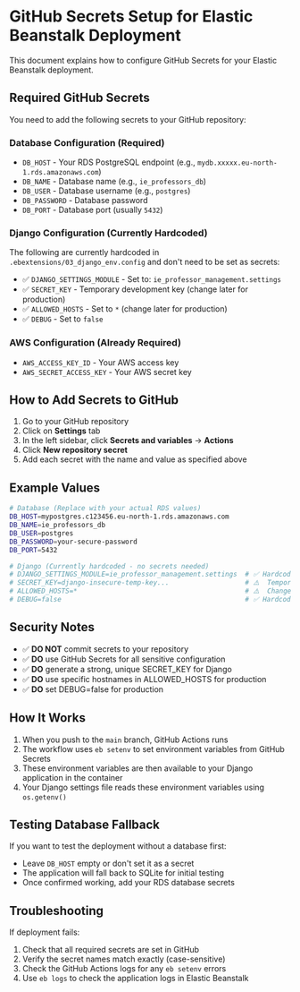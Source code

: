# GitHub Secrets Setup for Elastic Beanstalk Deployment

This document explains how to configure GitHub Secrets for your Elastic Beanstalk deployment.

## Required GitHub Secrets

You need to add the following secrets to your GitHub repository:

### Database Configuration (Required)
- `DB_HOST` - Your RDS PostgreSQL endpoint (e.g., `mydb.xxxxx.eu-north-1.rds.amazonaws.com`)
- `DB_NAME` - Database name (e.g., `ie_professors_db`)
- `DB_USER` - Database username (e.g., `postgres`)
- `DB_PASSWORD` - Database password
- `DB_PORT` - Database port (usually `5432`)

### Django Configuration (Currently Hardcoded)
The following are currently hardcoded in `.ebextensions/03_django_env.config` and don't need to be set as secrets:
- ✅ `DJANGO_SETTINGS_MODULE` - Set to: `ie_professor_management.settings`
- ✅ `SECRET_KEY` - Temporary development key (change later for production)
- ✅ `ALLOWED_HOSTS` - Set to `*` (change later for production)
- ✅ `DEBUG` - Set to `false`

### AWS Configuration (Already Required)
- `AWS_ACCESS_KEY_ID` - Your AWS access key
- `AWS_SECRET_ACCESS_KEY` - Your AWS secret key

## How to Add Secrets to GitHub

1. Go to your GitHub repository
2. Click on **Settings** tab
3. In the left sidebar, click **Secrets and variables** → **Actions**
4. Click **New repository secret**
5. Add each secret with the name and value as specified above

## Example Values

```bash
# Database (Replace with your actual RDS values)
DB_HOST=mypostgres.c123456.eu-north-1.rds.amazonaws.com
DB_NAME=ie_professors_db
DB_USER=postgres
DB_PASSWORD=your-secure-password
DB_PORT=5432

# Django (Currently hardcoded - no secrets needed)
# DJANGO_SETTINGS_MODULE=ie_professor_management.settings  # ✅ Hardcoded
# SECRET_KEY=django-insecure-temp-key...                   # ⚠️  Temporary key
# ALLOWED_HOSTS=*                                          # ⚠️  Change later
# DEBUG=false                                              # ✅ Hardcoded
```

## Security Notes

- ✅ **DO NOT** commit secrets to your repository
- ✅ **DO** use GitHub Secrets for all sensitive configuration
- ✅ **DO** generate a strong, unique SECRET_KEY for Django
- ✅ **DO** use specific hostnames in ALLOWED_HOSTS for production
- ✅ **DO** set DEBUG=false for production

## How It Works

1. When you push to the `main` branch, GitHub Actions runs
2. The workflow uses `eb setenv` to set environment variables from GitHub Secrets
3. These environment variables are then available to your Django application in the container
4. Your Django settings file reads these environment variables using `os.getenv()`

## Testing Database Fallback

If you want to test the deployment without a database first:
- Leave `DB_HOST` empty or don't set it as a secret
- The application will fall back to SQLite for initial testing
- Once confirmed working, add your RDS database secrets

## Troubleshooting

If deployment fails:
1. Check that all required secrets are set in GitHub
2. Verify the secret names match exactly (case-sensitive)
3. Check the GitHub Actions logs for any `eb setenv` errors
4. Use `eb logs` to check the application logs in Elastic Beanstalk
